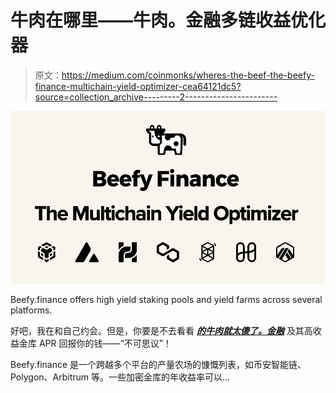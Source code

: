 # 牛肉在哪里——牛肉。金融多链收益优化器

> 原文：<https://medium.com/coinmonks/wheres-the-beef-the-beefy-finance-multichain-yield-optimizer-cea64121dc5?source=collection_archive---------2----------------------->

![](img/cb3e03f497a97097d8afe3076bde5bd7.png)

Beefy.finance offers high yield staking pools and yield farms across several platforms.

好吧，我在和自己约会。但是，你要是不去看看 [***的牛肉就太傻了。金融***](https://www.beefy.finance/) 及其高收益金库 APR 回报你的钱——“不可思议”！

Beefy.finance 是一个跨越多个平台的产量农场的慷慨列表，如币安智能链、Polygon、Arbitrum 等。一些加密金库的年收益率可以…